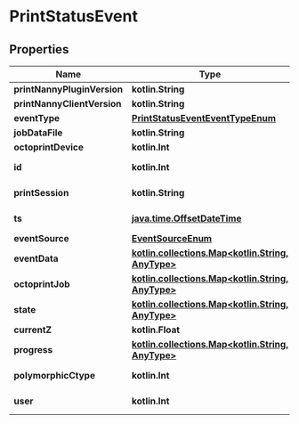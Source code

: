 
# PrintStatusEvent

## Properties
Name | Type | Description | Notes
------------ | ------------- | ------------- | -------------
**printNannyPluginVersion** | **kotlin.String** |  | 
**printNannyClientVersion** | **kotlin.String** |  | 
**eventType** | [**PrintStatusEventEventTypeEnum**](PrintStatusEventEventTypeEnum.md) |  | 
**jobDataFile** | **kotlin.String** |  | 
**octoprintDevice** | **kotlin.Int** |  | 
**id** | **kotlin.Int** |  |  [optional] [readonly]
**printSession** | **kotlin.String** |  |  [optional] [readonly]
**ts** | [**java.time.OffsetDateTime**](java.time.OffsetDateTime.md) |  |  [optional] [readonly]
**eventSource** | [**EventSourceEnum**](EventSourceEnum.md) |  |  [optional]
**eventData** | [**kotlin.collections.Map&lt;kotlin.String, AnyType&gt;**](AnyType.md) |  |  [optional]
**octoprintJob** | [**kotlin.collections.Map&lt;kotlin.String, AnyType&gt;**](AnyType.md) |  |  [optional]
**state** | [**kotlin.collections.Map&lt;kotlin.String, AnyType&gt;**](AnyType.md) |  |  [optional]
**currentZ** | **kotlin.Float** |  |  [optional]
**progress** | [**kotlin.collections.Map&lt;kotlin.String, AnyType&gt;**](AnyType.md) |  |  [optional]
**polymorphicCtype** | **kotlin.Int** |  |  [optional] [readonly]
**user** | **kotlin.Int** |  |  [optional] [readonly]



